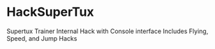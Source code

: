 # HackSuperTux
Supertux Trainer Internal Hack with Console interface
Includes Flying, Speed, and Jump Hacks
